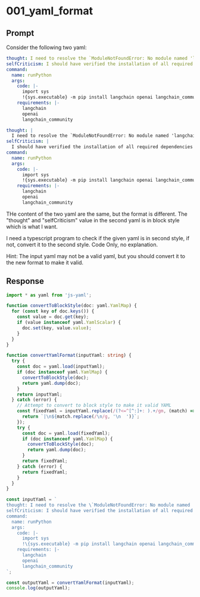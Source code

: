 # 001_yaml_format

## Prompt

Consider the following two yaml:

```yaml
thought: I need to resolve the `ModuleNotFoundError: No module named 'langchain_community'` error by ensuring that all necessary dependencies are correctly installed.
selfCriticism: I should have verified the installation of all required dependencies before running the code.
command:
  name: runPython
  args:
    code: |-
      import sys
      !{sys.executable} -m pip install langchain openai langchain_community
    requirements: |-
      langchain
      openai
      langchain_community
```

```yaml
thought: |
  I need to resolve the `ModuleNotFoundError: No module named 'langchain_community'` error by ensuring that all necessary dependencies are correctly installed.
selfCriticism: |
  I should have verified the installation of all required dependencies before running the code.
command:
  name: runPython
  args:
    code: |-
      import sys
      !{sys.executable} -m pip install langchain openai langchain_community
    requirements: |-
      langchain
      openai
      langchain_community
```

THe content of the two yaml are the same, but the format is different. The "thought" and "selfCriticism" value in the second yaml is in block style which is what I want. 

I need a typescript program to check if the given yaml is in second style, if not, convert it to the second style. Code Only, no explanation.

Hint: The input yaml may not be a valid yaml, but you should convert it to the new format to make it valid.

## Response

```typescript
import * as yaml from 'js-yaml';

function convertToBlockStyle(doc: yaml.YamlMap) {
  for (const key of doc.keys()) {
    const value = doc.get(key);
    if (value instanceof yaml.YamlScalar) {
      doc.set(key, value.value);
    }
  }
}

function convertYamlFormat(inputYaml: string) {
  try {
    const doc = yaml.load(inputYaml);
    if (doc instanceof yaml.YamlMap) {
      convertToBlockStyle(doc);
      return yaml.dump(doc);
    }
    return inputYaml;
  } catch (error) {
    // Attempt to convert to block style to make it valid YAML
    const fixedYaml = inputYaml.replace(/(?<=^[^:]+: ).+/gm, (match) => {
      return `|\n${match.replace(/\n/g, '\n  ')}`;
    });
    try {
      const doc = yaml.load(fixedYaml);
      if (doc instanceof yaml.YamlMap) {
        convertToBlockStyle(doc);
        return yaml.dump(doc);
      }
      return fixedYaml;
    } catch (error) {
      return fixedYaml;
    }
  }
}

const inputYaml = `
thought: I need to resolve the \`ModuleNotFoundError: No module named 'langchain_community'\` error by ensuring that all necessary dependencies are correctly installed.
selfCriticism: I should have verified the installation of all required dependencies before running the code.
command:
  name: runPython
  args:
    code: |-
      import sys
      !\{sys.executable} -m pip install langchain openai langchain_community
    requirements: |-
      langchain
      openai
      langchain_community
`;

const outputYaml = convertYamlFormat(inputYaml);
console.log(outputYaml);
```

